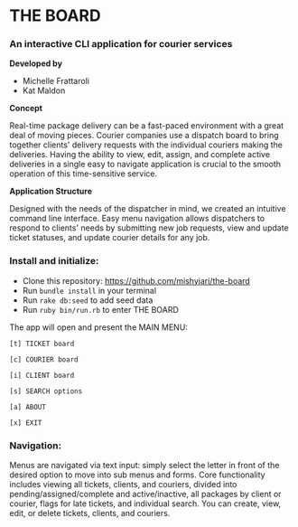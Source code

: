 # **THE BOARD**
### **An interactive CLI application for courier services**


**Developed by**

 - Michelle Frattaroli
 - Kat Maldon



**Concept**

Real-time package delivery can be a fast-paced environment with a great deal of moving pieces. Courier companies use a dispatch board to bring together clients' delivery requests with the individual couriers making the deliveries.
Having the ability to view, edit, assign, and complete active deliveries in a single easy to navigate application is crucial to the smooth operation of this time-sensitive service.

**Application Structure**

Designed with the needs of the dispatcher in mind, we created an intuitive command line interface. Easy menu navigation allows dispatchers to respond to clients' needs by submitting new job requests, view and update ticket statuses, and update courier details for any job.


### **Install and initialize:**

- Clone this repository: https://github.com/mishyjari/the-board
- Run `bundle install` in your terminal
- Run `rake db:seed` to add seed data
- Run `ruby bin/run.rb` to enter THE BOARD

The app will open and present the MAIN MENU:

  `[t] TICKET board`

  `[c] COURIER board`

  `[i] CLIENT board`

  `[s] SEARCH options`

  `[a] ABOUT`

  `[x] EXIT`

 ### **Navigation:**

Menus are navigated via text input: simply select the letter in front of the desired option to move into sub menus and forms. Core functionality includes viewing all tickets, clients, and couriers, divided into pending/assigned/complete and active/inactive, all packages by client or courier, flags for late tickets, and individual search. You can create, view, edit, or delete tickets, clients, and couriers.



